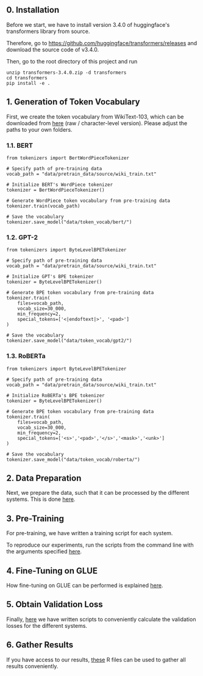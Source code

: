 
## 0. Installation

Before we start, we have to install version 3.4.0 of huggingface's transformers library from source.

Therefore, go to https://github.com/huggingface/transformers/releases and download the source code of v3.4.0.

Then, go to the root directory of this project and run

```
unzip transformers-3.4.0.zip -d transformers
cd transformers
pip install -e .
```

## 1. Generation of Token Vocabulary

First, we create the token vocabulary from WikiText-103, which can be downloaded from [here](https://www.salesforce.com/products/einstein/ai-research/the-wikitext-dependency-language-modeling-dataset/) (raw / character-level version). Please adjust the paths to your own folders.

### 1.1. BERT
```
from tokenizers import BertWordPieceTokenizer

# Specify path of pre-training data
vocab_path = "data/pretrain_data/source/wiki_train.txt"

# Initialize BERT's WordPiece tokenizer 
tokenizer = BertWordPieceTokenizer()

# Generate WordPiece token vocabulary from pre-training data
tokenizer.train(vocab_path)

# Save the vocabulary
tokenizer.save_model("data/token_vocab/bert/")
```

### 1.2. GPT-2
```
from tokenizers import ByteLevelBPETokenizer

# Specify path of pre-training data
vocab_path = "data/pretrain_data/source/wiki_train.txt"

# Initialize GPT's BPE tokenizer 
tokenizer = ByteLevelBPETokenizer()

# Generate BPE token vocabulary from pre-training data
tokenizer.train(
    files=vocab_path, 
    vocab_size=30_000, 
    min_frequency=2, 
    special_tokens=['<|endoftext|>', '<pad>']
)

# Save the vocabulary
tokenizer.save_model("data/token_vocab/gpt2/")

```

### 1.3. RoBERTa
```
from tokenizers import ByteLevelBPETokenizer

# Specify path of pre-training data
vocab_path = "data/pretrain_data/source/wiki_train.txt"

# Initialize RoBERTa's BPE tokenizer 
tokenizer = ByteLevelBPETokenizer()

# Generate BPE token vocabulary from pre-training data
tokenizer.train(
    files=vocab_path, 
    vocab_size=30_000, 
    min_frequency=2, 
    special_tokens=['<s>','<pad>','</s>','<mask>','<unk>']
)

# Save the vocabulary
tokenizer.save_model("data/token_vocab/roberta/")
```

## 2. Data Preparation

Next, we prepare the data, such that it can be processed by the different systems. This is done [here](https://github.com/PMSchulze/NLP-benchmarking/tree/master/data_preparation).

## 3. Pre-Training

For pre-training, we have written a training script for each system. 

To reproduce our experiments, run the scripts from the command line with the arguments specified [here](https://github.com/PMSchulze/NLP-benchmarking/tree/master/pretraining).

## 4. Fine-Tuning on GLUE

How fine-tuning on GLUE can be performed is explained [here](https://github.com/PMSchulze/NLP-benchmarking/tree/master/glue).

## 5. Obtain Validation Loss

Finally, [here](https://github.com/PMSchulze/NLP-benchmarking/tree/master/evaluation) we have written scripts to conveniently calculate the validation losses for the different systems.

## 6. Gather Results

If you have access to our results, [these](https://github.com/PMSchulze/NLP-benchmarking/tree/master/results) R files can be used to gather all results conveniently. 
